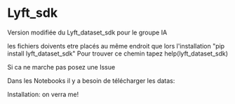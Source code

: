 # Lyft_sdk
Version modifiée du Lyft_dataset_sdk pour le groupe IA

les fichiers doivents etre placés au même endroit que lors l'installation "pip install lyft_dataset_sdk"
Pour trouver ce chemin tapez help(lyft_dataset_sdk)

Si ca ne marche pas posez une Issue

Dans les Notebooks il y a besoin de télécharger les datas: 

Installation: on verra me! 
